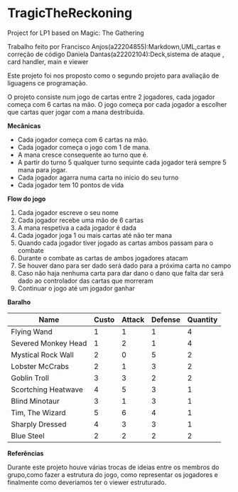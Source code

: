 # TragicTheReckoning
Project for LP1 based on Magic: The Gathering

Trabalho feito por Francisco Anjos(a22204855):Markdown,UML,cartas e correção de código
		   Daniela Dantas(a22202104):Deck,sistema de ataque , card handler, main e viewer

Este projeto foi nos proposto como o segundo projeto para avaliação de liguagens ce programação.

O projeto consiste num jogo de cartas entre 2 jogadores, cada jogador começa com 6 cartas na mão.
O jogo começa por cada jogador a escolher que cartas quer jogar com a mana destribuida.

**Mecânicas**

 - Cada jogador começa com 6 cartas na mão.
 - Cada jogador começa o jogo com 1 de mana.
 - A mana cresce consequente ao turno que é.
 - A partir do turno 5 qualquer turno sequinte cada jogador terá sempre 5 mana para jogar.
 - Cada jogador agarra numa carta no inicio do seu turno 
 - Cada jogador tem 10 pontos de vida 

**Flow do jogo**

1. Cada jogador escreve o seu nome 
2. Cada jogador recebe uma mão de 6 cartas
3. A mana respetiva a cada jogador é dada
4. Cada jogador joga 1 ou mais cartas até não ter mana
5. Quando cada jogador tiver jogado  as cartas ambos passam para o combate
6. Durante o combate as cartas de ambos jogadores atacam 
7. Se houver dano para ser dado será dado para a próxima carta no campo
8. Caso não haja nenhuma carta para dar dano o dano que falta dar será dado ao controlador das cartas que morreram 
9. Continuar o jogo até um jogador ganhar 

**Baralho**

|Name|Custo|Attack|Defense| Quantity |
|-------|--------|-----|-----|-------|
|Flying Wand|1|1|1|4|
|Severed Monkey Head|1|2|1|4|
|Mystical Rock Wall|2|0|5|2|
|Lobster McCrabs|2|1|3|2|
|Goblin Troll|3|3|2|2|
|Scortching Heatwave|4|5|3|1|
|Blind Minotaur|3|1|3|1|
|Tim, The Wizard|5|6|4|1|
|Sharply Dressed|4|3|3|1|
|Blue Steel|2|2|2|2|

**Referências**

Durante este projeto houve várias trocas de ideias entre os membros do grupo,como fazer a estrutura do jogo, como representar os jogadores e finalmente como deveriamos ter o viewer estruturado.
